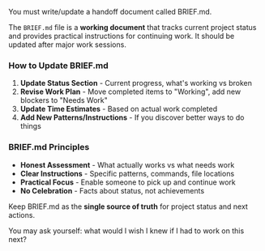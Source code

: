 You must write/update a handoff document called BRIEF.md.

The `BRIEF.md` file is a **working document** that tracks current project status and provides practical instructions for continuing work. It should be updated after major work sessions.

### How to Update BRIEF.md
1. **Update Status Section** - Current progress, what's working vs broken
2. **Revise Work Plan** - Move completed items to "Working", add new blockers to "Needs Work"
3. **Update Time Estimates** - Based on actual work completed
4. **Add New Patterns/Instructions** - If you discover better ways to do things

### BRIEF.md Principles
- **Honest Assessment** - What actually works vs what needs work
- **Clear Instructions** - Specific patterns, commands, file locations
- **Practical Focus** - Enable someone to pick up and continue work
- **No Celebration** - Facts about status, not achievements


Keep BRIEF.md as the **single source of truth** for project status and next actions.

You may ask yourself: what would I wish I knew if I had to work on this next?
